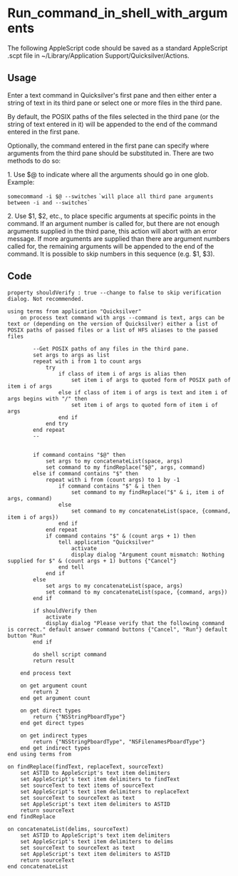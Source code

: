 # Run\_command\_in\_shell\_with\_arguments

The following AppleScript code should be saved as a standard AppleScript .scpt file in \~/Library/Application Support/Quicksilver/Actions.

## Usage

Enter a text command in Quicksilver's first pane and then either enter a string of text in its third pane or select one or more files in the third pane.

By default, the POSIX paths of the files selected in the third pane (or the string of text entered in it) will be appended to the end of the command entered in the first pane.

Optionally, the command entered in the first pane can specify where arguments from the third pane should be substituted in. There are two methods to do so:

1\. Use $@ to indicate where all the arguments should go in one glob. Example:

&#x20;      `somecommand -i $@ --switches` `` `will place all third pane arguments between -i and --switches` ``      &#x20;

2\. Use $1, $2, etc., to place specific arguments at specific points in the command. If an argument number is called for, but there are not enough arguments supplied in the third pane, this action will abort with an error message. If more arguments are supplied than there are argument numbers called for, the remaining arguments will be appended to the end of the command. It is possible to skip numbers in this sequence (e.g. $1, $3).

## Code

```applescript
property shouldVerify : true --change to false to skip verification dialog. Not recommended.

using terms from application "Quicksilver"
    on process text command with args --command is text, args can be text or (depending on the version of Quicksilver) either a list of POSIX paths of passed files or a list of HFS aliases to the passed files

        --Get POSIX paths of any files in the third pane.
        set args to args as list
        repeat with i from 1 to count args
            try
                if class of item i of args is alias then
                    set item i of args to quoted form of POSIX path of item i of args
                else if class of item i of args is text and item i of args begins with "/" then
                    set item i of args to quoted form of item i of args
                end if
            end try
        end repeat
        --


        if command contains "$@" then
            set args to my concatenateList(space, args)
            set command to my findReplace("$@", args, command)
        else if command contains "$" then
            repeat with i from (count args) to 1 by -1
                if command contains "$" & i then
                    set command to my findReplace("$" & i, item i of args, command)
                else
                    set command to my concatenateList(space, {command, item i of args})
                end if
            end repeat
            if command contains "$" & (count args + 1) then
                tell application "Quicksilver"
                    activate
                    display dialog "Argument count mismatch: Nothing supplied for $" & (count args + 1) buttons {"Cancel"}
                end tell
            end if
        else
            set args to my concatenateList(space, args)
            set command to my concatenateList(space, {command, args})
        end if

        if shouldVerify then
            activate
            display dialog "Please verify that the following command is correct." default answer command buttons {"Cancel", "Run"} default button "Run"
        end if

        do shell script command
        return result

    end process text

    on get argument count
        return 2
    end get argument count

    on get direct types
        return {"NSStringPboardType"}
    end get direct types

    on get indirect types
        return {"NSStringPboardType", "NSFilenamesPboardType"}
    end get indirect types
end using terms from

on findReplace(findText, replaceText, sourceText)
    set ASTID to AppleScript's text item delimiters
    set AppleScript's text item delimiters to findText
    set sourceText to text items of sourceText
    set AppleScript's text item delimiters to replaceText
    set sourceText to sourceText as text
    set AppleScript's text item delimiters to ASTID
    return sourceText
end findReplace

on concatenateList(delims, sourceText)
    set ASTID to AppleScript's text item delimiters
    set AppleScript's text item delimiters to delims
    set sourceText to sourceText as text
    set AppleScript's text item delimiters to ASTID
    return sourceText
end concatenateList
```
